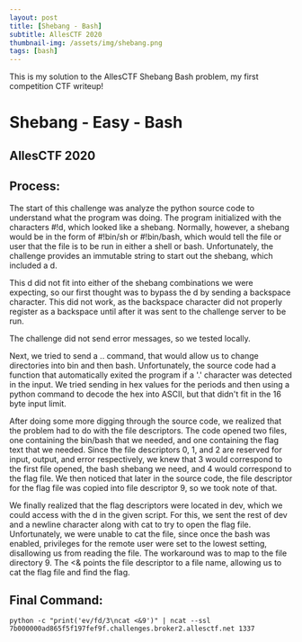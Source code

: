 ```yaml
---
layout: post
title: [Shebang - Bash]
subtitle: AllesCTF 2020
thumbnail-img: /assets/img/shebang.png
tags: [bash]
---
```


This is my solution to the AllesCTF Shebang Bash problem, my first competition CTF writeup!

# Shebang - Easy - Bash

## AllesCTF 2020

## Process:

The start of this challenge was analyze the python source code to understand what the program was doing. The program initialized with the characters #!d, which looked like a shebang. Normally, however, a shebang would be in the form of #!bin/sh or #!bin/bash, which would tell the file or user that the file is to be run in either a shell or bash. Unfortunately, the challenge provides an immutable string to start out the shebang, which included a d. 

This d did not fit into either of the shebang combinations we were expecting, so our first thought was to bypass the d by sending a backspace character. This did not work, as the backspace character did not properly register as a backspace until after it was sent to the challenge server to be run. 

The challenge did not send error messages, so we tested locally. 

Next, we tried to send a .. command, that would allow us to change directories into bin and then bash. Unfortunately, the source code had a function that automatically exited the program if a '.' character was detected in the input. We tried sending in hex values for the periods and then using a python command to decode the hex into ASCII, but that didn't fit in the 16 byte input limit.

After doing some more digging through the source code, we realized that the problem had to do with the file descriptors. The code opened two files, one containing the bin/bash that we needed, and one containing the flag text that we needed. Since the file descriptors 0, 1, and 2 are reserved for input, output, and error respectively, we knew that 3 would correspond to the first file opened, the bash shebang we need, and 4 would correspond to the flag file. We then noticed that later in the source code, the file descriptor for the flag file was copied into file descriptor 9, so we took note of that. 

We finally realized that the flag descriptors were located in dev, which we could access with the d in the given script. For this, we sent the rest of dev and a newline character along with cat to try to open the flag file. Unfortunately, we were unable to cat the file, since once the bash was enabled, privileges for the remote user were set to the lowest setting, disallowing us from reading the file. The workaround was to map to the file directory 9. The <& points the file descriptor to a file name, allowing us to cat the flag file and find the flag.

## Final Command:

```
python -c "print('ev/fd/3\ncat <&9')" | ncat --ssl 7b000000ad865f5f197fef9f.challenges.broker2.allesctf.net 1337
```
